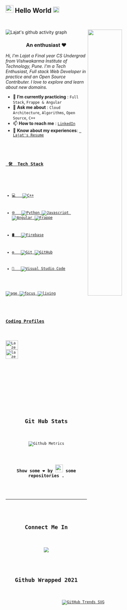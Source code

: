 <!-- ![](https://raw.githubusercontent.com/halfrost/halfrost/master/icons/header_.png) -->


<h2><img src="https://imgur.com/CTPzCrS.gif" height=25px width=25px> Hello World <img src="https://imgur.com/TFzFv3D.gif" height=20px width=20px></h2>
<br>

![Lajat's github activity graph](https://activity-graph.herokuapp.com/graph?username=Lazeeez&theme=react-dark)
<img src="https://imgur.com/Z9n1y5S.gif" height=47% width=47% align="right" >
<h3 align="center">An enthusiast ❤</h3>
<p><i> Hi, I'm Lajat a Final year CS Undergrad from Vishwakarma Institute of Technology, Pune. I'm a Tech Enthusiast, Full stack Web Developer in practice and an Open Source Contributer. I love to explore and learn about new domains.</i></p>


<ul>
<li> 🌱 <b>I’m currently practicing</b> : <code>Full Stack</code>, <code>Frappe & Angular</code></li>
<li> 💬 <b>Ask me about</b> : <code>Cloud Architecture</code>, <code>Algorithms</code>, <code>Open Source</code>, <code>C++</code></li>
<li> 📫 <b>How to reach me</b> : <code><a href="https://www.linkedin.com/in/lajat-manekar-50137317a/">LinkedIn</a></code></li>
<li>📄 <b>Know about my experiences</b>: <code><a href="https://drive.google.com/file/d/1EdwGbz9TRcKrbqytmB9OsKMGyLZxoCn2/view?usp=sharing"> Lajat's Resume</li>
</ul>

<h3> 🛠 &nbsp;Tech Stack</h3>

- 💻 &nbsp;
  ![C++](https://img.shields.io/badge/-C++-333333?style=flat&logo=C%2B%2B&logoColor=00599C)
- 🌐 &nbsp;
  ![Python](https://img.shields.io/badge/-Python-333333?style=flat&logo=Python)
  ![Javascript](https://img.shields.io/badge/-Javascript-333333?style=flat&logo=Javascript&logoColor=1572B6)
  ![Angular](https://img.shields.io/badge/-Angular-333333?style=flat&logo=Angular)
  ![Frappe](https://img.shields.io/badge/-Frappe-333333?style=flat&logo=Frappe&logoColor=563D7C)
  
- 🛢 &nbsp;
  ![Firebase](https://img.shields.io/badge/-Firebase-333333?style=flat&logo=Firebase)
- ⚙️ &nbsp;
  ![Git](https://img.shields.io/badge/-Git-333333?style=flat&logo=git)
  ![GitHub](https://img.shields.io/badge/-GitHub-333333?style=flat&logo=github)
- 🔧 &nbsp;
  ![Visual Studio Code](https://img.shields.io/badge/-Visual%20Studio%20Code-333333?style=flat&logo=visual-studio-code&logoColor=007ACC)

![age](https://img.shields.io/badge/age-20-blue)
![focus](https://img.shields.io/badge/focus-FullStack-brightgreen)
![living](https://img.shields.io/badge/living-INDIA-3c9)

<!-- 
<img align="right" alt="Coding" width="400" src="https://cdn.dribbble.com/users/2646423/screenshots/5507196/computer.gif"> -->

<h3 align="left">Coding Profiles</h3>
<p align="left">
<a href="https://codeforces.com/profile/Lazeez" target="blank"><img align="center" src="https://cdn.jsdelivr.net/npm/simple-icons@3.0.1/icons/codeforces.svg" alt="Lazeez" height="30" width="40" /></a>
<a href="https://leetcode.com/lazeeez/" target="blank"><img align="center" src="https://cdn.jsdelivr.net/npm/simple-icons@3.0.1/icons/leetcode.svg" alt="lazeeez" height="30" width="40" /></a>
</p>

<br>

<div align="center">
 
<!--  <p align="left"> <img src="https://github-profile-trophy.vercel.app/?username=yashikajotwani12&theme=dark" alt="yashikajotwani12"> </p>

<p align="left"> <img src="https://github-readme-streak-stats.herokuapp.com/?user=yashikajotwani12&theme=dark" alt="yashikajotwani12" > </p>

<p align="left"> <img src="https://github-readme-stats.vercel.app/api/top-langs?username=yashikajotwani12&show_icons=true&locale=en&layout=compact&theme=dark" alt="yashikajotwani12" > </p>

<p align="left"> <img src="https://github-readme-stats.vercel.app/api?username=yashikajotwani12&show_icons=true&locale=en&theme=dark" alt="yashikajotwani12" ></p>  -->
  


  <center>
<h2 align="center">Git Hub Stats</h2>

<p align="center"><img src="https://metrics.lecoq.io/Lazeeez" alt="Github Metrics"></p>

<h3 align="center">Show some ❤ by <img src="https://imgur.com/o7ncZFp.jpg" height=25px width=25px> some repositories .</h3>
</center>
  
---
<div align="center">
 <h2>Connect Me In</h2>
  
[<img src="https://img.shields.io/badge/linkedin-%230077B5.svg?&style=for-the-badge&logo=linkedin&logoColor=white">](https://www.linkedin.com/in/lajat-manekar-50137317a/)

</div>
<div>
<h2>Github Wrapped 2021</h2>
  
[![GitHub Trends SVG](https://api.githubtrends.io/user/svg/Lazeeez/langs?time_range=one_year&include_private=True&compact=True&theme=dark)](https://githubtrends.io)
</div>

